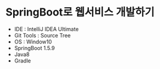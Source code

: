 # SpringBoot로 웹서비스 개발하기 
* IDE : IntelliJ IDEA Ultimate
* Git Tools : Source Tree
* OS : Window10
* SpringBoot 1.5.9
* Java8
* Gradle
